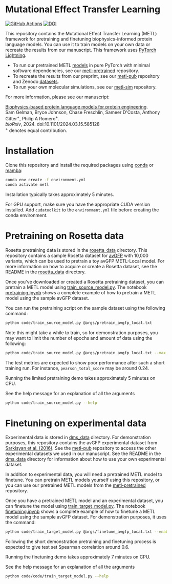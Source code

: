 # Mutational Effect Transfer Learning
[![GitHub Actions](https://github.com/gitter-lab/metl/actions/workflows/test.yaml/badge.svg)](https://github.com/gitter-lab/metl/actions/workflows/test.yaml)
[![DOI](https://zenodo.org/badge/DOI/10.5281/zenodo.10819483.svg)](https://zenodo.org/doi/10.5281/zenodo.10819483)

This repository contains the Mutational Effect Transfer Learning (METL) framework for pretraining and finetuning biophysics-informed protein language models. 
You can use it to train models on your own data or recreate the results from our manuscript.
This framework uses [PyTorch Lightning](https://lightning.ai/docs/pytorch/stable/). 

- To run our pretrained METL [models](https://zenodo.org/doi/10.5281/zenodo.11051644) in pure PyTorch with minimal software dependencies, see our [metl-pretrained](https://github.com/gitter-lab/metl-pretrained) repository.
- To recreate the results from our preprint, see our [metl-pub](https://github.com/gitter-lab/metl-pub) repository and Zenodo [datasets](https://zenodo.org/doi/10.5281/zenodo.10967412).
- To run your own molecular simulations, see our [metl-sim](https://github.com/gitter-lab/metl-sim) repository.

For more information, please see our manuscript:

[Biophysics-based protein language models for protein engineering](https://doi.org/10.1101/2024.03.15.585128).  
Sam Gelman, Bryce Johnson, Chase Freschlin, Sameer D'Costa, Anthony Gitter<sup>+</sup>, Philip A Romero<sup>+</sup>.  
*bioRxiv*, 2024. doi:10.1101/2024.03.15.585128  
<sup>+</sup> denotes equal contribution.

# Installation

Clone this repository and install the required packages using [conda](https://docs.anaconda.com/free/miniconda/index.html) or [mamba](https://mamba.readthedocs.io/en/latest/index.html):
```bash
conda env create -f environment.yml
conda activate metl
```

Installation typically takes approximately 5 minutes. 

For GPU support, make sure you have the appropriate CUDA version installed.
Add `cudatoolkit` to the `environment.yml` file before creating the conda environment.


# Pretraining on Rosetta data

Rosetta pretraining data is stored in the [rosetta_data](data/rosetta_data) directory.
This repository contains a sample Rosetta dataset for [avGFP](data/rosetta_data/avgfp) with 10,000 variants, which can be used to pretrain a toy avGFP METL-Local model.
For more information on how to acquire or create a Rosetta dataset, see the README in the [rosetta_data](data/rosetta_data) directory.

Once you've downloaded or created a Rosetta pretraining dataset, you can pretrain a METL model using [train_source_model.py](code/train_source_model.py).
The notebook [pretraining.ipynb](notebooks/pretraining.ipynb) shows a complete example of how to pretrain a METL model using the sample avGFP dataset.

You can run the pretraining script on the sample dataset using the following command:

```bash
python code/train_source_model.py @args/pretrain_avgfp_local.txt
```

Note this might take a while to train, so for demonstration purposes, you may want to limit the number of epochs and amount of data using the following:

```bash
python code/train_source_model.py @args/pretrain_avgfp_local.txt --max_epochs 5 --limit_train_batches 5 --limit_val_batches 5 --limit_test_batches 5
```

The test metrics are expected to show poor performance after such a short training run.
For instance, `pearson_total_score` may be around 0.24.

Running the limited pretraining demo takes approximately 5 minutes on CPU.

See the help message for an explanation of all the arguments
```bash
python code/train_source_model.py --help
```

# Finetuning on experimental data

Experimental data is stored in [dms_data](data/dms_data) directory. 
For demonstration purposes, this repository contains the avGFP experimental dataset from [Sarkisyan et al. (2016)](https://doi.org/10.1038/nature17995). 
See the [metl-pub](https://github.com/gitter-lab/metl-pub) repository to access the other experimental datasets we used in our manuscript.
See the README in the [dms_data](data/dms_data) directory for information about how to use your own experimental dataset. 

In addition to experimental data, you will need a pretrained METL model to finetune.
You can pretrain METL models yourself using this repository, or you can use our pretrained METL models from the [metl-pretrained](https://github.com/gitter-lab/metl-pretrained) repository. 

Once you have a pretrained METL model and an experimental dataset, you can finetune the model using [train_target_model.py](code/train_target_model.py).
The notebook [finetuning.ipynb](notebooks/finetuning.ipynb) shows a complete example of how to finetune a METL model using the sample avGFP dataset.
For demonstration purposes, it uses the command:
```bash
python code/train_target_model.py @args/finetune_avgfp_local.txt --enable_progress_bar false --enable_simple_progress_messages --max_epochs 50 --unfreeze_backbone_at_epoch 25
```

Following the short demonstration pretraining and finetuning process is expected to give test set Spearman correlation around 0.6.

Running the finetuning demo takes approximately 7 minutes on CPU.

See the help message for an explanation of all the arguments
```bash
python code/code/train_target_model.py --help
```
